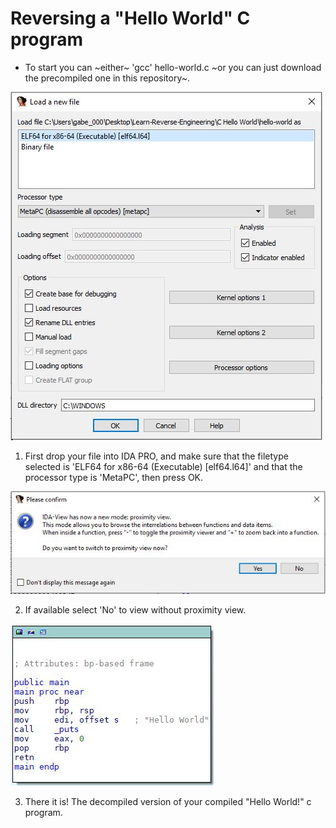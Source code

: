 # Reversing a "Hello World" C program

- To start you can ~either~ 'gcc' hello-world.c ~or you can just download the precompiled one in this repository~.

![loadingFile](loadingFile.JPG)

1. First drop your file into IDA PRO, and make sure that the filetype selected is 'ELF64 for x86-64 (Executable) [elf64.l64]' and that the processor type is 'MetaPC', then press OK.

![selectProximityView](selectProximityView.JPG)

2. If available select 'No' to view without proximity view.

![main()Decompiled](main()Decompiled.JPG)

3. There it is! The decompiled version of your compiled "Hello World!" c program.

